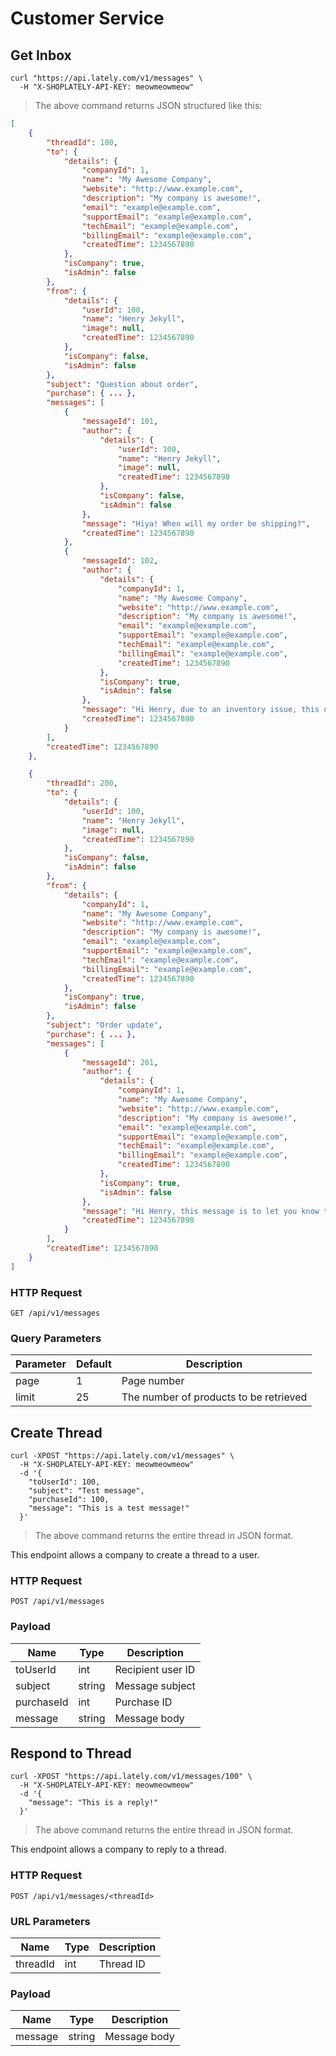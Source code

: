 # Customer Service

## Get Inbox

```shell
curl "https://api.lately.com/v1/messages" \
  -H "X-SHOPLATELY-API-KEY: meowmeowmeow"
```

> The above command returns JSON structured like this:

```json
[
	{
		"threadId": 100,
		"to": {
			"details": {
				"companyId": 1,
				"name": "My Awesome Company",
				"website": "http://www.example.com",
				"description": "My company is awesome!",
				"email": "example@example.com",
				"supportEmail": "example@example.com",
				"techEmail": "example@example.com",
				"billingEmail": "example@example.com",
				"createdTime": 1234567890
            },
            "isCompany": true,
			"isAdmin": false
        },
        "from": {
			"details": {
            	"userId": 100,
            	"name": "Henry Jekyll",
            	"image": null,
            	"createdTime": 1234567890
        	},
            "isCompany": false,
            "isAdmin": false
        },
        "subject": "Question about order",
        "purchase": { ... },
        "messages": [
        	{
            	"messageId": 101,
                "author": {
                	"details": {
            			"userId": 100,
            			"name": "Henry Jekyll",
            			"image": null,
            			"createdTime": 1234567890
        			},
            		"isCompany": false,
            		"isAdmin": false
                },
                "message": "Hiya! When will my order be shipping?",
                "createdTime": 1234567890
            },
            {
            	"messageId": 102,
                "author": {
                	"details": {
                        "companyId": 1,
                        "name": "My Awesome Company",
                        "website": "http://www.example.com",
                        "description": "My company is awesome!",
                        "email": "example@example.com",
                        "supportEmail": "example@example.com",
                        "techEmail": "example@example.com",
                        "billingEmail": "example@example.com",
                        "createdTime": 1234567890
                    },
            		"isCompany": true,
					"isAdmin": false
                },
                "message": "Hi Henry, due to an inventory issue, this order will be shipped next week. Thanks for understanding.",
                "createdTime": 1234567890
            }
        ],
        "createdTime": 1234567890
    },

	{
		"threadId": 200,
		"to": {
        	"details": {
            	"userId": 100,
            	"name": "Henry Jekyll",
            	"image": null,
            	"createdTime": 1234567890
        	},
            "isCompany": false,
            "isAdmin": false
        },
        "from": {
			"details": {
				"companyId": 1,
				"name": "My Awesome Company",
				"website": "http://www.example.com",
				"description": "My company is awesome!",
				"email": "example@example.com",
				"supportEmail": "example@example.com",
				"techEmail": "example@example.com",
				"billingEmail": "example@example.com",
				"createdTime": 1234567890
            },
            "isCompany": true,
			"isAdmin": false
        },
        "subject": "Order update",
        "purchase": { ... },
        "messages": [
        	{
            	"messageId": 201,
                "author": {
                	"details": {
						"companyId": 1,
						"name": "My Awesome Company",
						"website": "http://www.example.com",
						"description": "My company is awesome!",
						"email": "example@example.com",
						"supportEmail": "example@example.com",
						"techEmail": "example@example.com",
                        "billingEmail": "example@example.com",
						"createdTime": 1234567890
            		},
                    "isCompany": true,
					"isAdmin": false
                },
                "message": "Hi Henry, this message is to let you know that your order has been shipped.",
                "createdTime": 1234567890
            }
        ],
        "createdTime": 1234567890
    }
]
```

### HTTP Request

`GET /api/v1/messages`

### Query Parameters

Parameter | Default | Description
--------- | ------- | -----------
page | 1 | Page number
limit | 25 | The number of products to be retrieved

## Create Thread

```shell
curl -XPOST "https://api.lately.com/v1/messages" \
  -H "X-SHOPLATELY-API-KEY: meowmeowmeow"
  -d '{
    "toUserId": 100,
    "subject": "Test message",
    "purchaseId": 100,
    "message": "This is a test message!"
  }'
```

> The above command returns the entire thread in JSON format.

This endpoint allows a company to create a thread to a user.

### HTTP Request

`POST /api/v1/messages`

### Payload
Name | Type | Description
---- | ---- | -----------
toUserId | int | Recipient user ID
subject | string | Message subject
purchaseId | int | Purchase ID
message | string | Message body


## Respond to Thread

```shell
curl -XPOST "https://api.lately.com/v1/messages/100" \
  -H "X-SHOPLATELY-API-KEY: meowmeowmeow"
  -d '{
    "message": "This is a reply!"
  }'
```

> The above command returns the entire thread in JSON format.

This endpoint allows a company to reply to a thread.

### HTTP Request

`POST /api/v1/messages/<threadId>`

### URL Parameters
Name | Type | Description
---- | ---- | -----------
threadId | int | Thread ID

### Payload
Name | Type | Description
---- | ---- | -----------
message | string | Message body